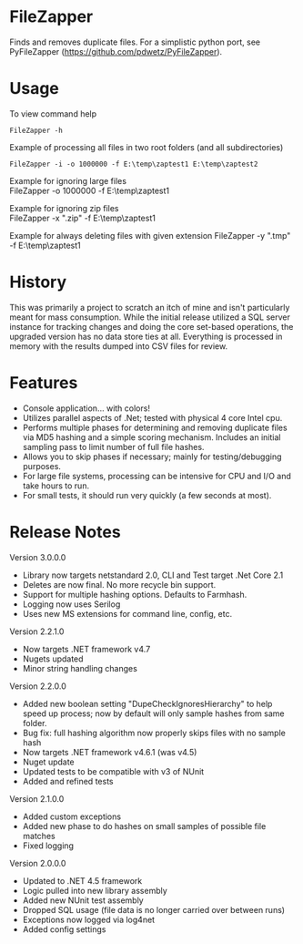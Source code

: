 FileZapper
==============

Finds and removes duplicate files. For a simplistic python port, see PyFileZapper (https://github.com/pdwetz/PyFileZapper).

# Usage
To view command help

	FileZapper -h

Example of processing all files in two root folders (and all subdirectories)

	FileZapper -i -o 1000000 -f E:\temp\zaptest1 E:\temp\zaptest2

Example for ignoring large files	
	FileZapper -o 1000000 -f E:\temp\zaptest1

Example for ignoring zip files	
	FileZapper -x ".zip" -f E:\temp\zaptest1

Example for always deleting files with given extension
	FileZapper -y ".tmp" -f E:\temp\zaptest1
	
# History 
This was primarily a project to scratch an itch of mine and isn't particularly meant for mass consumption. While the initial release utilized a SQL server instance for tracking changes and doing the core set-based operations, the upgraded version has no data store ties at all. Everything is processed in memory with the results dumped into CSV files for review.

# Features
- Console application... with colors!
- Utilizes parallel aspects of .Net; tested with physical 4 core Intel cpu.
- Performs multiple phases for determining and removing duplicate files via MD5 hashing and a simple scoring mechanism. Includes an initial sampling pass to limit number of full file hashes.
- Allows you to skip phases if necessary; mainly for testing/debugging purposes.
- For large file systems, processing can be intensive for CPU and I/O and take hours to run.
- For small tests, it should run very quickly (a few seconds at most).

# Release Notes
Version 3.0.0.0
- Library now targets netstandard 2.0, CLI and Test target .Net Core 2.1
- Deletes are now final. No more recycle bin support.
- Support for multiple hashing options. Defaults to Farmhash.
- Logging now uses Serilog
- Uses new MS extensions for command line, config, etc.

Version 2.2.1.0
- Now targets .NET framework v4.7
- Nugets updated
- Minor string handling changes

Version 2.2.0.0
- Added new boolean setting "DupeCheckIgnoresHierarchy" to help speed up process; now by default will only sample hashes from same folder.
- Bug fix: full hashing algorithm now properly skips files with no sample hash
- Now targets .NET framework v4.6.1 (was v4.5)
- Nuget update
- Updated tests to be compatible with v3 of NUnit
- Added and refined tests

Version 2.1.0.0
- Added custom exceptions
- Added new phase to do hashes on small samples of possible file matches
- Fixed logging
 
Version 2.0.0.0
- Updated to .NET 4.5 framework
- Logic pulled into new library assembly
- Added new NUnit test assembly
- Dropped SQL usage (file data is no longer carried over between runs)
- Exceptions now logged via log4net
- Added config settings
